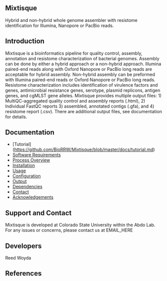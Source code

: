 Mixtisque
---------
Hybrid and non-hybrid whole genome assembler with resistome identification for Illumina, Nanopore or PacBio reads.

Introduction
------------
Mixtisque is a bioinformatics pipeline for quality control, assembly, annotation and resistome characterization of bacterial genomes. Assembly can be done by either a hybrid approach or a non-hybrid approach. Illumina paired-end reads along with Oxford Nanopore or PacBio long reads are acceptable for hybrid assembly. Non-hybrid assembly can be preformed with Illumina paired-end reads or Oxford Nanopore or PacBio long reads. Resistome characterization includes identification of virulence factors and genes, antimicrobial resistance genes, serotype, plasmid replicons, antigen genes, and cgMLST gene alleles. Mixtisque provides multiple output files: 1) MultiQC-aggregated quality control and assembly reports (.html), 2) Individual FastQC reports 3) assembled, annotated contigs (.gfa), and 4) resistome report (.csv). There are additional output files, see documentation for details. 

Documentation
-------------
  - [Tutorial] (https://github.com/BioRRW/Mixtisque/blob/master/docs/tutorial.md)
  - [Software Requirements](https://github.com/BioRRW/Mixtisque/blob/master/docs/requirements.md)
  - [Process Overview](https://github.com/BioRRW/Mixtisque/blob/master/docs/process.md)
  - [Installation](https://github.com/BioRRW/Mixtisque/blob/master/docs/installation.md)
  - [Usage](https://github.com/BioRRW/Mixtisque/blob/master/docs/usage.md)
  - [Configuration](https://github.com/BioRRW/Mixtisque/blob/master/docs/configuration.md)
  - [Output](https://github.com/BioRRW/Mixtisque/blob/master/docs/output.md)
  - [Dependencies](https://github.com/BioRRW/Mixtisque/blob/master/docs/dependencies.md)
  - [Contact](https://github.com/BioRRW/Mixtisque/blob/master/docs/contact.md)
  - [Acknowledgements](https://github.com/BioRRW/Mixtisque/blob/master/docs/acknowledgements.md)

Support and Contact
-------------------
Mixtisque is developed at Colorado State University within the Abdo Lab.
For any issues or concerns, please contact us at EMAIL_HERE

Developers
----------
Reed Woyda

References
----------
